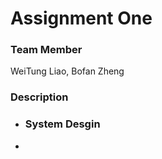 # Assignment One

### Team Member

WeiTung Liao, Bofan Zheng

### Description

+ ### System Desgin

  

+ 





